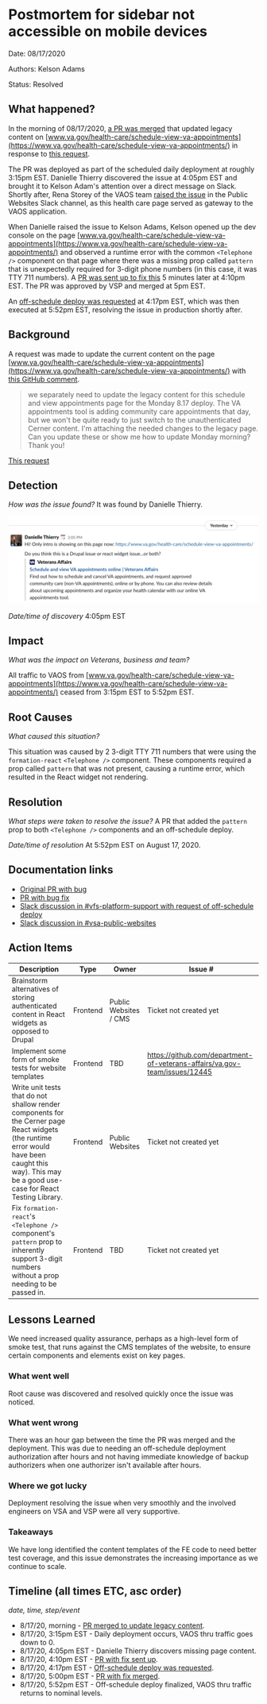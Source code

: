 # Postmortem for sidebar not accessible on mobile devices

Date: 08/17/2020

Authors: Kelson Adams

Status: Resolved

## What happened?

In the morning of 08/17/2020, [a PR was merged](https://github.com/department-of-veterans-affairs/vets-website/pull/13882/files#diff-fbc145d9742763ba3cf52c0de9768e98R429) that updated legacy content on [www.va.gov/health-care/schedule-view-va-appointments](https://www.va.gov/health-care/schedule-view-va-appointments/) in response to [this request](https://github.com/department-of-veterans-affairs/va.gov-team/issues/12446#issuecomment-674324572).

The PR was deployed as part of the scheduled daily deployment at roughly 3:15pm EST. Danielle Thierry discovered the issue at 4:05pm EST and brought it to Kelson Adam's attention over a direct message on Slack. Shortly after, Rena Storey of the VAOS team [raised the issue](https://dsva.slack.com/archives/C52CL1PKQ/p1597695037082300) in the Public Websites Slack channel, as this health care page served as gateway to the VAOS application.

When Danielle raised the issue to Kelson Adams, Kelson opened up the dev console on the page [www.va.gov/health-care/schedule-view-va-appointments](https://www.va.gov/health-care/schedule-view-va-appointments/) and observed a runtime error with the common `<Telephone />` component on that page where there was a missing prop called `pattern` that is unexpectedly required for 3-digit phone numbers (in this case, it was TTY 711 numbers). A [PR was sent up to fix this](https://github.com/department-of-veterans-affairs/vets-website/pull/13896) 5 minutes later at 4:10pm EST. The PR was approved by VSP and merged at 5pm EST.

An [off-schedule deploy was requested](https://dsva.slack.com/archives/CBU0KDSB1/p1597695472119100?thread_ts=1597695207.118200&cid=CBU0KDSB1) at 4:17pm EST, which was then executed at 5:52pm EST, resolving the issue in production shortly after.

## Background

A request was made to update the current content on the page [www.va.gov/health-care/schedule-view-va-appointments](https://www.va.gov/health-care/schedule-view-va-appointments/) with [this GitHub comment](https://github.com/department-of-veterans-affairs/va.gov-team/issues/12446#issuecomment-674324572).

> we separately need to update the legacy content for this schedule and view appointments page for the Monday 8.17 deploy. The VA appointments tool is adding community care appointments that day, but we won't be quite ready to just switch to the unauthenticated Cerner content. I'm attaching the needed changes to the legacy page. Can you update these or show me how to update Monday morning? Thank you!

[This request](https://github.com/department-of-veterans-affairs/va.gov-team/issues/12446#issuecomment-674324572)

## Detection
_How was the issue found?_ It was found by Danielle Thierry.

![Discovery message](./discovery.png)

_Date/time of discovery_ 4:05pm EST

## Impact

_What was the impact on Veterans, business and team?_

All traffic to VAOS from [www.va.gov/health-care/schedule-view-va-appointments](https://www.va.gov/health-care/schedule-view-va-appointments/) ceased from 3:15pm EST to 5:52pm EST.

## Root Causes

_What caused this situation?_

This situation was caused by 2 3-digit TTY 711 numbers that were using the `formation-react` `<Telephone />` component. These components required a prop called `pattern` that was not present, causing a runtime error, which resulted in the React widget not rendering.

## Resolution
_What steps were taken to resolve the issue?_ A PR that added the `pattern` prop to both `<Telephone />` components and an off-schedule deploy.

_Date/time of resolution_ At 5:52pm EST on August 17, 2020.

## Documentation links

- [Original PR with bug](https://github.com/department-of-veterans-affairs/vets-website/pull/13882)
- [PR with bug fix](https://github.com/department-of-veterans-affairs/vets-website/pull/13896)
- [Slack discussion in #vfs-platform-support with request of off-schedule deploy](https://dsva.slack.com/archives/CBU0KDSB1/p1597695207118200)
- [Slack discussion in #vsa-public-websites](https://dsva.slack.com/archives/C52CL1PKQ/p1597695037082300)

## Action Items

| Description                    | Type    | Owner        | Issue # |
| ------------------------------ | ------- | ------------ | ------- |
| Brainstorm alternatives of storing authenticated content in React widgets as opposed to Drupal | Frontend | Public Websites / CMS | Ticket not created yet |
| Implement some form of smoke tests for website templates | Frontend | TBD | https://github.com/department-of-veterans-affairs/va.gov-team/issues/12445 |
| Write unit tests that do not shallow render components for the Cerner page React widgets (the runtime error would have been caught this way). This may be a good use-case for React Testing Library. | Frontend | Public Websites | Ticket not created yet |
| Fix `formation-react`'s `<Telephone />` component's `pattern` prop to inherently support 3-digit numbers without a prop needing to be passed in. | Frontend | TBD | Ticket not created yet |

## Lessons Learned

We need increased quality assurance, perhaps as a high-level form of smoke test, that runs against the CMS templates of the website, to ensure certain components and elements exist on key pages.

### What went well

Root cause was discovered and resolved quickly once the issue was noticed.

### What went wrong

There was an hour gap between the time the PR was merged and the deployment. This was due to needing an off-schedule deployment authorization after hours and not having immediate knowledge of backup authorizers when one authorizer isn't available after hours.

### Where we got lucky

Deployment resolving the issue when very smoothly and the involved engineers on VSA and VSP were all very supportive.

### Takeaways

We have long identified the content templates of the FE code to need better test coverage, and this issue demonstrates the increasing importance as we continue to scale.

## Timeline (all times ETC, asc order)

_date, time, step/event_

- 8/17/20, morning - [PR merged to update legacy content](https://github.com/department-of-veterans-affairs/vets-website/pull/13882/files#diff-fbc145d9742763ba3cf52c0de9768e98R429).
- 8/17/20, 3:15pm EST - Daily deployment occurs, VAOS thru traffic goes down to 0.
- 8/17/20, 4:05pm EST - Danielle Thierry discovers missing page content.
- 8/17/20, 4:10pm EST - [PR with fix sent up](https://github.com/department-of-veterans-affairs/vets-website/pull/13896).
- 8/17/20, 4:17pm EST - [Off-schedule deploy was requested](https://dsva.slack.com/archives/CBU0KDSB1/p1597695472119100?thread_ts=1597695207.118200&cid=CBU0KDSB1).
- 8/17/20, 5:00pm EST - [PR with fix merged](https://github.com/department-of-veterans-affairs/vets-website/pull/13896).
- 8/17/20, 5:52pm EST - Off-schedule deploy finalized, VAOS thru traffic returns to nominal levels.
